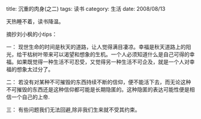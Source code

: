 title: 沉重的肉身(之二)
tags: 读书
category: 生活
date: 2008/08/13

天热睡不着，读书降温。

摘抄刘小枫的小tips：

一：
现世生命的时间是秋天的道路，让人觉得满目凄凉。幸福是秋天道路上的阳光，给干枯树叶带来可以渴望和想象的生机。一个人必须知道什么是自己可得的幸福。如果既觉得一种生活不可忍受，又觉得另一种生活不可企及，就是一个人对幸福的想象太过分了。

二：
若没有对某种不可摧毁的东西持续不断的信仰，便不能活下去，而无论这种不可摧毁的东西还是这种信仰都可能是长期隐匿的。这种隐匿的表达可能性便是相信一个自己的上帝.

三：
有些问题我们无法回避,除非我们生来就不受其约束。